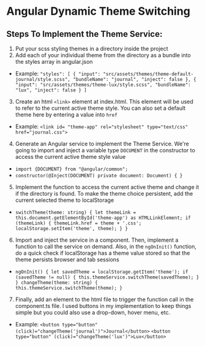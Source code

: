# Angular Dynamic Theme Switching

## Steps To Implement the Theme Service:
1. Put your scss styling themes in a directory inside the project
2. Add each of your individual theme from the directory as a bundle into the styles array in angular.json
- Example: `"styles": [
  {
  "input": "src/assets/themes/theme-default-journal/style.scss",
  "bundleName": "journal",
  "inject": false
  },
  {
  "input": "src/assets/themes/theme-lux/style.scss",
  "bundleName": "lux",
  "inject": false
  }
]`
3. Create an html `<link>` element at index.html. This element will be used to refer to the current active theme style. You can also set a default theme here by entering a value into `href`
- Example: `<link id= "theme-app" rel="stylesheet" type="text/css" href="journal.css">`
4. Generate an Angular service to implement the Theme Service. We're going to import and inject a variable type `DOCUMENT` in the constructor to access the current active theme style value
- `import {DOCUMENT} from "@angular/common";`
- `constructor(@Inject(DOCUMENT) private document: Document) { }`
5. Implement the function to access the current active theme and change it if the directory is found. To make the theme choice persistent, add the current selected theme to localStorage
- `switchTheme(theme: string) {
  let themeLink = this.document.getElementById('theme-app') as HTMLLinkElement;
  if (themeLink) {
  themeLink.href = theme + '.css';
  localStorage.setItem('theme', theme);
  }
}`
6. Import and inject the service in a component. Then, implement a function to call the service on demand. Also, in the `ngOnInit()` function, do a quick check if localStorage has a theme value stored so that the theme persists browser and tab sessions
- `ngOnInit() {
  let savedTheme = localStorage.getItem('theme');
  if (savedTheme != null) {
  this.themeService.switchTheme(savedTheme);
  }
  }
  changeTheme(theme: string) {
  this.themeService.switchTheme(theme);
  }`
7. Finally, add an element to the html file to trigger the function call in the component.ts file. I used buttons in my implementation to keep things simple but you could also use a drop-down, hover menu, etc.
- Example: `<button type="button" (click)="changeTheme('journal')">Journal</button>`
  `<button type="button" (click)="changeTheme('lux')">Lux</button>`
